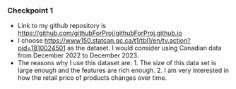 ### Checkpoint 1

* Link to my github repository is https://github.com/githubForProj/githubForProj.github.io
* I choose https://www150.statcan.gc.ca/t1/tbl1/en/tv.action?pid=1810024501 as the dataset. I would consider using Canadian data from December 2022 to December 2023.
* The reasons why I use this dataset are: 1. The size of this data set is large enough and the features are rich enough. 2. I am very interested in how the retail price of products changes over time.

